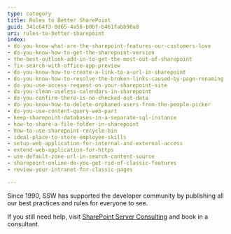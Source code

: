 ```yaml
---
type: category
title: Rules to Better SharePoint
guid: 341c64f3-0d65-4a56-b0bf-b461fabb90a8
uri: rules-to-better-sharepoint
index:
- do-you-know-what-are-the-sharepoint-features-our-customers-love
- do-you-know-how-to-get-the-sharepoint-version
- the-best-outlook-add-in-to-get-the-most-out-of-sharepoint
- fix-search-with-office-app-preview
- do-you-know-how-to-create-a-link-to-a-url-in-sharepoint
- do-you-know-how-to-resolve-the-broken-links-caused-by-page-renaming
- do-you-use-access-request-on-your-sharepoint-site
- do-you-clean-useless-calendars-in-sharepoint
- do-you-confirm-there-is-no-checked-out-data
- do-you-know-how-to-delete-orphaned-users-from-the-people-picker
- do-you-use-content-query-web-part
- keep-sharepoint-databases-in-a-separate-sql-instance
- how-to-share-a-file-folder-in-sharepoint
- how-to-use-sharepoint-recycle-bin
- ideal-place-to-store-employee-skills
- setup-web-application-for-internal-and-external-access
- extend-web-application-for-https
- use-default-zone-url-in-search-content-source
- sharepoint-online-do-you-get-rid-of-classic-features
- review-your-intranet-for-classic-pages

---
```

<p>Since 1990, SSW has supported the developer community by publishing all our best practices and rules for everyone to see.&#160;​​</p><p>If you still need help, visit&#160;<a href="http&#58;//www.ssw.com.au/ssw/Consulting/SharePoint.aspx">SharePoint Server ​Consulting​</a>&#160;and book in a consultant.​​</p>


